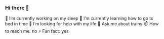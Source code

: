 ### Hi there 👋




🔭 I’m currently working on my sleep
🌱 I’m currently learning how to go to bed in time
🤔 I’m looking for help with my life
💬 Ask me about trains
📫 How to reach me: no
⚡ Fun fact: yes


